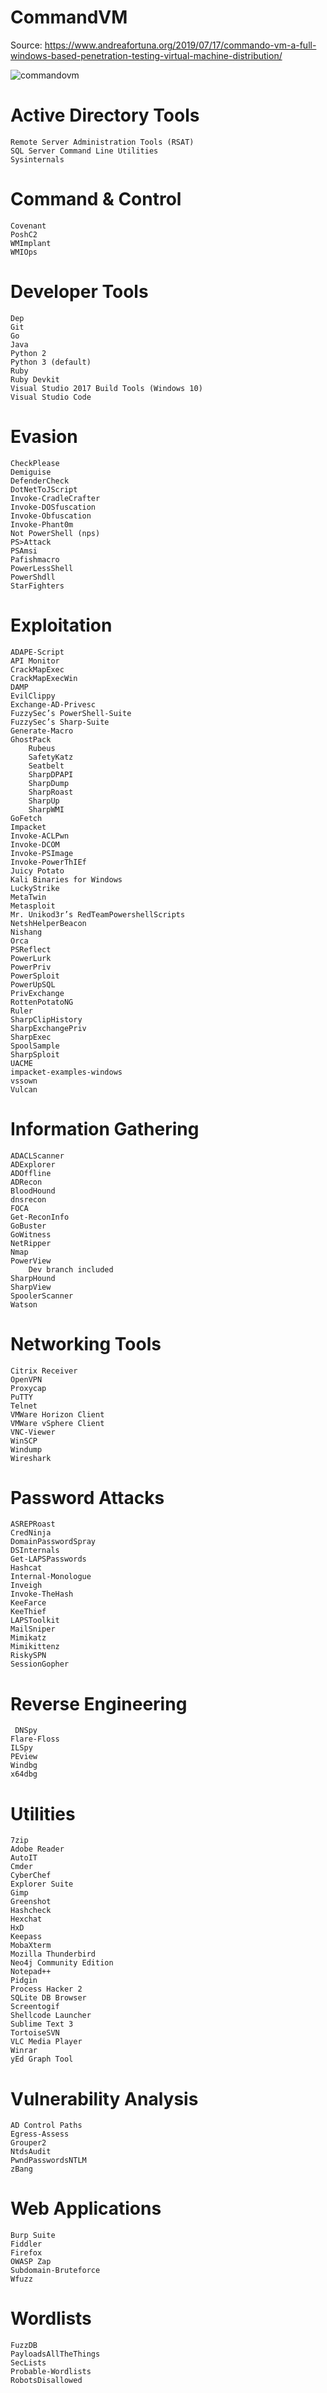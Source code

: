 # CommandVM
Source: https://www.andreafortuna.org/2019/07/17/commando-vm-a-full-windows-based-penetration-testing-virtual-machine-distribution/

![commandovm](https://www.andreafortuna.org/wp-content/uploads/2019/07/cropped-image-38-750x486.png)

# Active Directory Tools

    Remote Server Administration Tools (RSAT)
    SQL Server Command Line Utilities
    Sysinternals
    
# Command & Control

    Covenant
    PoshC2
    WMImplant
    WMIOps
    
 # Developer Tools
 
    Dep
    Git
    Go
    Java
    Python 2
    Python 3 (default)
    Ruby
    Ruby Devkit
    Visual Studio 2017 Build Tools (Windows 10)
    Visual Studio Code
    

# Evasion

    CheckPlease
    Demiguise
    DefenderCheck
    DotNetToJScript
    Invoke-CradleCrafter
    Invoke-DOSfuscation
    Invoke-Obfuscation
    Invoke-Phant0m
    Not PowerShell (nps)
    PS>Attack
    PSAmsi
    Pafishmacro
    PowerLessShell
    PowerShdll
    StarFighters
    
# Exploitation

    ADAPE-Script
    API Monitor
    CrackMapExec
    CrackMapExecWin
    DAMP
    EvilClippy
    Exchange-AD-Privesc
    FuzzySec’s PowerShell-Suite
    FuzzySec’s Sharp-Suite
    Generate-Macro
    GhostPack
        Rubeus
        SafetyKatz
        Seatbelt
        SharpDPAPI
        SharpDump
        SharpRoast
        SharpUp
        SharpWMI
    GoFetch
    Impacket
    Invoke-ACLPwn
    Invoke-DCOM
    Invoke-PSImage
    Invoke-PowerThIEf
    Juicy Potato
    Kali Binaries for Windows
    LuckyStrike
    MetaTwin
    Metasploit
    Mr. Unikod3r’s RedTeamPowershellScripts
    NetshHelperBeacon
    Nishang
    Orca
    PSReflect
    PowerLurk
    PowerPriv
    PowerSploit
    PowerUpSQL
    PrivExchange
    RottenPotatoNG
    Ruler
    SharpClipHistory
    SharpExchangePriv
    SharpExec
    SpoolSample
    SharpSploit
    UACME
    impacket-examples-windows
    vssown
    Vulcan
    
# Information Gathering

    ADACLScanner
    ADExplorer
    ADOffline
    ADRecon
    BloodHound
    dnsrecon
    FOCA
    Get-ReconInfo
    GoBuster
    GoWitness
    NetRipper
    Nmap
    PowerView
        Dev branch included
    SharpHound
    SharpView
    SpoolerScanner
    Watson
    
# Networking Tools

    Citrix Receiver
    OpenVPN
    Proxycap
    PuTTY
    Telnet
    VMWare Horizon Client
    VMWare vSphere Client
    VNC-Viewer
    WinSCP
    Windump
    Wireshark
    
# Password Attacks

    ASREPRoast
    CredNinja
    DomainPasswordSpray
    DSInternals
    Get-LAPSPasswords
    Hashcat
    Internal-Monologue
    Inveigh
    Invoke-TheHash
    KeeFarce
    KeeThief
    LAPSToolkit
    MailSniper
    Mimikatz
    Mimikittenz
    RiskySPN
    SessionGopher
    
 # Reverse Engineering
 
     DNSpy
    Flare-Floss
    ILSpy
    PEview
    Windbg
    x64dbg
    
 # Utilities
 
    7zip
    Adobe Reader
    AutoIT
    Cmder
    CyberChef
    Explorer Suite
    Gimp
    Greenshot
    Hashcheck
    Hexchat
    HxD
    Keepass
    MobaXterm
    Mozilla Thunderbird
    Neo4j Community Edition
    Notepad++
    Pidgin
    Process Hacker 2
    SQLite DB Browser
    Screentogif
    Shellcode Launcher
    Sublime Text 3
    TortoiseSVN
    VLC Media Player
    Winrar
    yEd Graph Tool
    
 # Vulnerability Analysis
 
    AD Control Paths
    Egress-Assess
    Grouper2
    NtdsAudit
    PwndPasswordsNTLM
    zBang
    
 # Web Applications
 
    Burp Suite
    Fiddler
    Firefox
    OWASP Zap
    Subdomain-Bruteforce
    Wfuzz
    
 # Wordlists
 
    FuzzDB
    PayloadsAllTheThings
    SecLists
    Probable-Wordlists
    RobotsDisallowed
